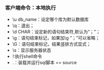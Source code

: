 

### 客户端命令：本地执行

- \u db_name：设定哪个库为默认数据库
- \q：退出；
- \d CHAR：设定新的语句结束符,默认为“；”；
- \g：语句结束标记，如果加\g “；”可以省略；
- \G：语句结束标记，结果竖排方式显式；
- \s：显示服务器状态
- \!:执行shell命令
- \.：装载并运行sql脚本 == source



